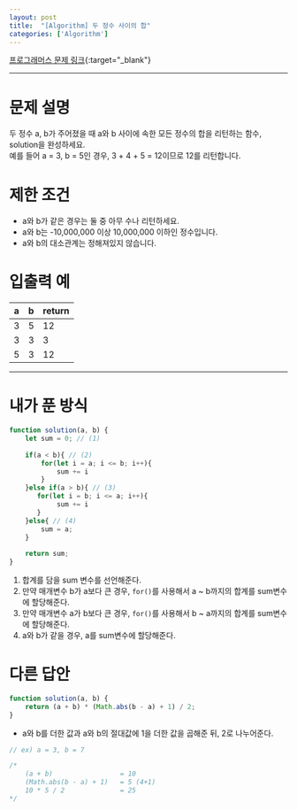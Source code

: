 ```yaml
---
layout: post 
title:  "[Algorithm] 두 정수 사이의 합"
categories: ['Algorithm']
---
```


[프로그래머스 문제 링크](https://programmers.co.kr/learn/courses/30/lessons/12912){:target="_blank"}

---

# 문제 설명

두 정수 a, b가 주어졌을 때 a와 b 사이에 속한 모든 정수의 합을 리턴하는 함수, solution을 완성하세요.   
예를 들어 a = 3, b = 5인 경우, 3 + 4 + 5 = 12이므로 12를 리턴합니다.


# 제한 조건

- a와 b가 같은 경우는 둘 중 아무 수나 리턴하세요.
- a와 b는 -10,000,000 이상 10,000,000 이하인 정수입니다.
- a와 b의 대소관계는 정해져있지 않습니다.


# 입출력 예

| a    | b    | return |
| ---- | ---- | ------ |
| 3    | 5    | 12     |
| 3    | 3    | 3      |
| 5    | 3    | 12     |


---

# 내가 푼 방식

```js
function solution(a, b) {
    let sum = 0; // (1)
    
    if(a < b){ // (2)
        for(let i = a; i <= b; i++){
            sum += i
        }
    }else if(a > b){ // (3)
       for(let i = b; i <= a; i++){
            sum += i
       } 
    }else{ // (4)
        sum = a;
    }
    
    return sum;
}
```

1. 합계를 담을 sum 변수를 선언해준다.
2. 만약 매개변수 b가 a보다 큰 경우, `for()`를 사용해서 a ~ b까지의 합계를 sum변수에 할당해준다.
3. 만약 매개변수 a가 b보다 큰 경우, `for()`를 사용해서 b ~ a까지의 합계를 sum변수에 할당해준다.
4. a와 b가 같을 경우, a를 sum변수에 할당해준다.


# 다른 답안

```js
function solution(a, b) {
    return (a + b) * (Math.abs(b - a) + 1) / 2;
}
```

- a와 b를 더한 값과 a와 b의 절대값에 1을 더한 값을 곱해준 뒤, 2로 나누어준다.

```js
// ex) a = 3, b = 7

/*
    (a + b)                 = 10
    (Math.abs(b - a) + 1)   = 5 (4+1)
    10 * 5 / 2              = 25
*/
```